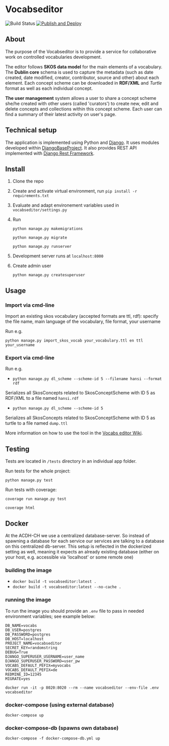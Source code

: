 # Vocabseditor

![Build Status](https://github.com/acdh-oeaw/vocabseditor/workflows/Run%20Tests/badge.svg)  [![Publish and Deploy](https://github.com/acdh-oeaw/vocabseditor/actions/workflows/deploy.yml/badge.svg)](https://github.com/acdh-oeaw/vocabseditor/actions/workflows/deploy.yml)

## About

The purpose of the Vocabseditor is to provide a service for collaborative work on controlled vocabularies development.

The editor follows **SKOS data model** for the main elements of a vocabulary. The **Dublin core** schema is used to capture the metadata (such as date created, date modified, creator, contributor, source and other) about each element. Each concept scheme can be downloaded in **RDF/XML** and *Turtle* format as well as each individual concept.

**The user management** system allows a user to share a concept scheme she/he created with other users (called 'curators') to create new, edit and delete concepts and collections within this concept scheme. Each user can find a summary of their latest activity on user's page.


## Technical setup

The application is implemented using Python and [Django](https://www.djangoproject.com/). It uses modules developed within [DjangoBaseProject](https://github.com/acdh-oeaw/djangobaseproject). It also provides REST API implemented with [Django Rest Framework](https://www.django-rest-framework.org/). 

## Install

1. Clone the repo

1. Create and activate virtual environment, run `pip install -r requirements.txt`

1. Evaluate and adapt environement variables used in `vocabseditor/settings.py`

1. Run

    `python manage.py makemigrations`

    `python manage.py migrate`

    `python manage.py runserver`

1. Development server runs at `localhost:8000`

1. Create admin user

    `python manage.py createsuperuser`
    
 
 ## Usage

 ### Import via cmd-line
 
 Import an existing skos vocabulary (accepted formats are ttl, rdf): specify the file name, main language of the vocabulary, file format, your username
 
 Run e.g.
 
 `python manage.py import_skos_vocab your_vocabulary.ttl en ttl your_username`

 ### Export via cmd-line

 Run e.g. 

* `python manage.py dl_scheme --scheme-id 5 --filename hansi --format rdf`

 Serializes all SkosConcepts related to SkosConceptScheme with ID 5 as RDF/XML to a file named `hansi.rdf`

 * `python manage.py dl_scheme --scheme-id 5`

 Serializes all SkosConcepts related to SkosConceptScheme with ID 5 as turtle to a file named `dump.ttl`
 
 
 More information on how to use the tool in the [Vocabs editor Wiki](https://github.com/acdh-oeaw/vocabseditor/wiki).
 
 ## Testing
 
Tests are located in `/tests` directory in an individual app folder.

Run tests for the whole project:

 `python manage.py test`
 
 Run tests with coverage:
 
  `coverage run manage.py test `
 
  `coverage html `

## Docker

At the ACDH-CH we use a centralized database-server. So instead of spawning a database for each service our services are talking to a database on this centralized db-server. This setup is reflected in the dockerized setting as well, meaning it expects an already existing database (either on your host, e.g. accessible via 'localhost' or some remote one)

### building the image

* `docker build -t vocabseditor:latest .`
* `docker build -t vocabseditor:latest --no-cache .`

### running the image

To run the image you should provide an `.env` file to pass in needed environment variables; see example below:

```
DB_NAME=vocabs
DB_USER=postgres
DB_PASSWORD=postgres
DB_HOST=localhost
PROJECT_NAME=vocabseditor
SECRET_KEY=randomstring
DEBUG=True
DJANGO_SUPERUSER_USERNAME=user_name
DJANGO_SUPERUSER_PASSWORD=user_pw
VOCABS_DEFAULT_PEFIX=myvocabs
VOCABS_DEFAULT_PEFIX=de
REDMINE_ID=12345
MIGRATE=yes
```

`docker run -it -p 8020:8020 --rm --name vocabseditor --env-file .env vocabseditor`

### docker-compose (using external database)

`docker-compose up`

### docker-compose-db (spawns own database)

`docker-compose -f docker-compose-db.yml up`

